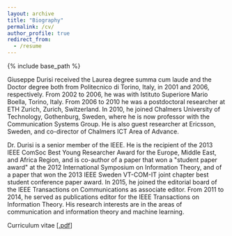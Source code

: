 ```yaml
---
layout: archive
title: "Biography"
permalink: /cv/
author_profile: true
redirect_from:
  - /resume
---
```


{% include base_path %}

Giuseppe Durisi received the Laurea degree summa cum laude and the Doctor degree both from Politecnico di Torino, Italy, in 2001 and 2006, respectively. From 2002 to 2006, he was with Istituto Superiore Mario Boella, Torino, Italy. From 2006 to 2010 he was a postdoctoral researcher at ETH Zurich, Zurich, Switzerland. In 2010, he joined Chalmers University of Technology, Gothenburg, Sweden, where he is now professor with the Communication Systems Group. He is also guest researcher at Ericsson, Sweden, and co-director of Chalmers ICT Area of Advance.

Dr. Durisi is a senior member of the IEEE. He is the recipient of the 2013 IEEE ComSoc Best Young Researcher Award for the Europe, Middle East, and Africa Region, and is co-author of a paper that won a "student paper award" at the 2012 International Symposium on Information Theory, and of a paper that won the 2013 IEEE Sweden VT-COM-IT joint chapter best student conference paper award.  In 2015, he joined the editorial board of the IEEE Transactions on Communications as associate editor. From 2011 to 2014, he served as publications editor for the IEEE Transactions on Information Theory. His research interests are in the areas of communication and information theory and machine learning. 

<!--Dr. Durisi is a contributor and a maintainer of SPECTRE—short packet communication toolbox, a collection of numerical routines for finite-blocklength analyses in information theory.
-->

Curriculum vitae [[.pdf](files/cv_giuseppedurisi.pdf)] 